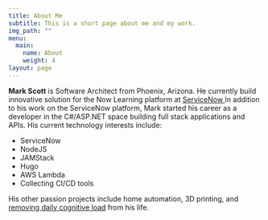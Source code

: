 ```yaml
---
title: About Me
subtitle: This is a short page about me and my work.
img_path: ""
menu:
  main:
    name: About
    weight: 4
layout: page
---
```

**Mark Scott** is Software Architect from Phoenix, Arizona. He currently build innovative solution for the Now Learning platform at [ServiceNow ](https://servicenow.com) In addition to his work on the ServiceNow platform, Mark started his career as a developer in the C#/ASP.NET space building full stack applications and APIs. His current technology interests include:

* ServiceNow
* NodeJS
* JAMStack
* Hugo
* AWS Lambda
* Collecting CI/CD tools

His other passion projects include home automation, 3D printing, and [removing daily cognitive load](https://hackernoon.com/minimizing-the-cognitive-load-in-your-life-bc14f4309fb2) from his life.




